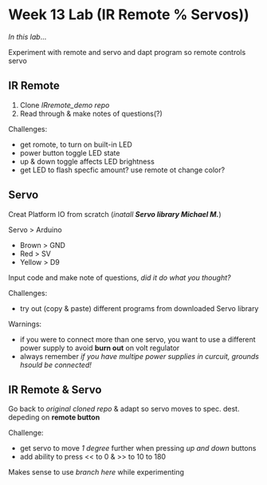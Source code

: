 # Week 13 Lab (IR Remote % Servos))

*In this lab*...

Experiment with remote and servo and dapt program so remote controls servo

## IR Remote

1. Clone *IRremote_demo repo*
2. Read through & make notes of questions(?)

Challenges:

- get romote, to turn on built-in LED
- power button toggle LED state
- up & down toggle affects LED brightness
- get LED to flash specfic amount? use remote ot change color?

## Servo

Creat Platform IO from scratch (*inatall **Servo library Michael M.***)

Servo > Arduino

- Brown > GND
- Red > SV
- Yellow > D9

Input code and make note of questions, *did it do what you thought?*

Challenges:

- try out (copy & paste) different programs from downloaded Servo library

Warnings:

- if you were to connect more than one servo, you want to use a different power supply to avoid **burn out** on volt regulator
- always remember *if you have multipe power supplies in curcuit, grounds hsould be connected!*

## IR Remote & Servo

Go back to *original cloned repo* & adapt so servo moves to spec. dest. depeding on **remote button**

Challenge:

- get servo to move *1 degree* further when pressing *up and down* buttons
- add ability to press << to 0 & >> to 10 to 180

Makes sense to use *branch here* while experimenting
